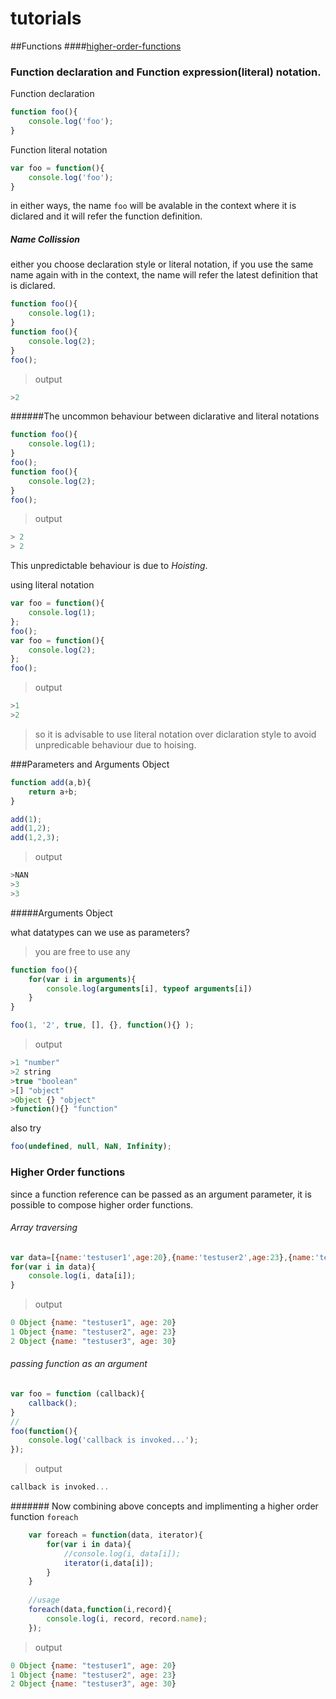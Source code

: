 # tutorials

##Functions
####[higher-order-functions](#higher-order-functions)


### Function declaration and Function expression(literal) notation.

Function declaration
```javascript
function foo(){
	console.log('foo');
}
```
Function literal notation
```javascript
var foo = function(){
	console.log('foo');
}
```
in either ways, 
the name `foo` will be avalable in the context where it is diclared and it will refer the function definition.

##### Name Collission
either you choose declaration style or literal notation, if you use the same name again with in the context, the name will refer the latest definition that is diclared.
```javascript
function foo(){
	console.log(1);
}
function foo(){
	console.log(2);
}
foo();
```
> output
```javascript
>2
```

######The uncommon behaviour between diclarative and literal notations
```javascript
function foo(){
	console.log(1);
}
foo();
function foo(){
	console.log(2);
}
foo();
```
>output
```javascript
> 2
> 2
```
This unpredictable behaviour is due to *Hoisting*.

using literal notation
```javascript
var foo = function(){
	console.log(1);
};
foo();
var foo = function(){
	console.log(2);
};
foo();
```
>output
```javascript
>1
>2
```
>so it is advisable to use literal notation over diclaration style to avoid unpredicable behaviour due to hoising.

###Parameters and Arguments Object
```javascript
function add(a,b){
	return a+b;
}

add(1);
add(1,2);
add(1,2,3);
```
> output

```javascript
>NAN
>3
>3
```
#####Arguments Object

what datatypes can we use as parameters? 

>you are free to use any

```javascript
function foo(){	
	for(var i in arguments){
		console.log(arguments[i], typeof arguments[i])
	}
}

foo(1, '2', true, [], {}, function(){} );
```

> output

```javascript
>1 "number"
>2 string
>true "boolean"
>[] "object"
>Object {} "object"
>function(){} "function"
```
also try  

```javascript
foo(undefined, null, NaN, Infinity); 
```


### Higher Order functions
since a function reference can be passed as an argument parameter, it is possible to compose higher order functions.

###### Array traversing
```javascript
var data=[{name:'testuser1',age:20},{name:'testuser2',age:23},{name:'testuser3',age:30}];
for(var i in data){
	console.log(i, data[i]);
}
```
>output 
```javascript
0 Object {name: "testuser1", age: 20}
1 Object {name: "testuser2", age: 23}
2 Object {name: "testuser3", age: 30}
```
###### passing function as an argument

```javascript
var foo = function (callback){
	callback();
}
//
foo(function(){
	console.log('callback is invoked...');
});
```
> output
```javascript
callback is invoked...
```


####### Now combining above concepts and implimenting a higher order function `foreach` 
```javascript
	var foreach = function(data, iterator){
		for(var i in data){
			//console.log(i, data[i]);
			iterator(i,data[i]);
		}
	}
	
	//usage
	foreach(data,function(i,record){
		console.log(i, record, record.name);
	});
```
>output 
```javascript
0 Object {name: "testuser1", age: 20}
1 Object {name: "testuser2", age: 23}
2 Object {name: "testuser3", age: 30}
```








